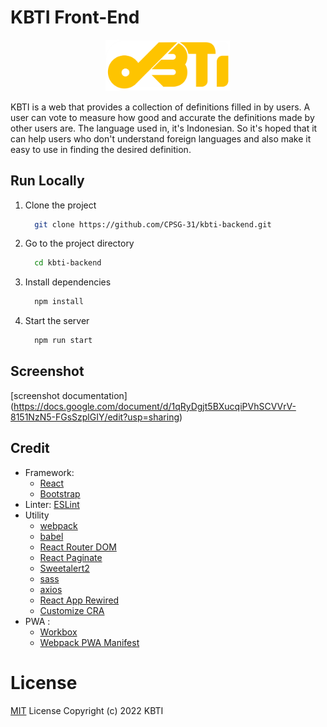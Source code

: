 # KBTI Front-End

<p align="center">
  <img src="./public/logo-yellow.png" width="200">
</p>

KBTI is a web that provides a collection of definitions filled in by users. A user can vote to measure how good and accurate the definitions made by other users are. The language used in, it's Indonesian. So it's hoped that it can help users who don't understand foreign languages and also make it easy to use in finding the desired definition.

## Run Locally

1. Clone the project
    ```bash
      git clone https://github.com/CPSG-31/kbti-backend.git
    ```

2. Go to the project directory
    ```bash
      cd kbti-backend
    ```

3. Install dependencies
    ```bash
      npm install
    ```

4. Start the server
    ```bash
      npm run start
    ```


## Screenshot
[screenshot documentation] (https://docs.google.com/document/d/1qRyDgjt5BXucqiPVhSCVVrV-8151NzN5-FGsSzplGIY/edit?usp=sharing)


    
## Credit

- Framework:
  - [React](https://reactjs.org/)
  - [Bootstrap](https://getbootstrap.com/)
- Linter: [ESLint](https://eslint.org/)
- Utility
  - [webpack](https://webpack.js.org/)
  - [babel](https://babeljs.io/)
  - [React Router DOM](https://npmjs.com/package/react-router-dom)
  - [React Paginate](https://npmjs.com/package/react-paginate)
  - [Sweetalert2](https://npmjs.com/package/sweetalert2)
  - [sass](https://npmjs.com/package/sass)
  - [axios](https://npmjs.com/package/axios)
  - [React App Rewired](https://npmjs.com/package/react-app-rewired)
  - [Customize CRA](https://npmjs.com/package/customize-cra)
- PWA :
  - [Workbox](https://developers.google.com/web/tools/workbox/modules/)
  - [Webpack PWA Manifest](https://npmjs.com/package/webpack-pwa-manifest)

# License
[MIT](./LICENSE) License Copyright (c) 2022 KBTI
